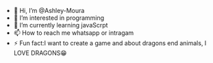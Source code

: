- 👋 Hi, I’m @Ashley-Moura
- 👀 I’m interested in programming
- 🌱 I’m currently learning javaScrpt
- 📫 How to reach me whatsapp or intragam
- ⚡ Fun fact:I want to create a game and about dragons end animals, I LOVE DRAGONS😁

<!---
Ashley-Moura/Ashley-Moura is a ✨ special ✨ repository because its `README.md` (this file) appears on your GitHub profile.
You can click the Preview link to take a look at your changes.
--->

